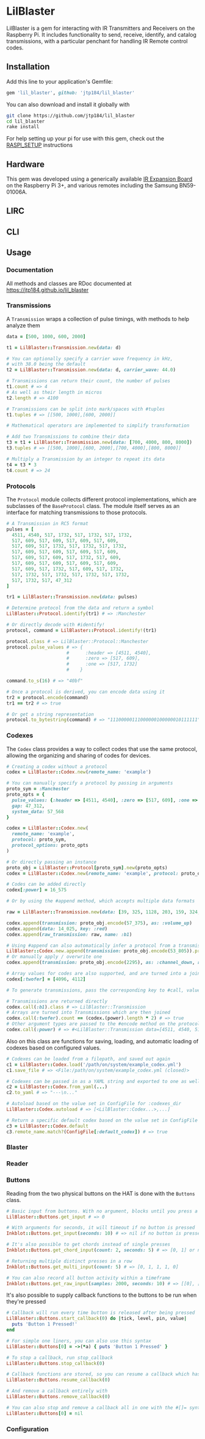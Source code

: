 # LilBlaster

LilBlaster is a gem for interacting with IR Transmitters and Receivers on the Raspberry Pi. It includes functionality to send, receive, identify, and catalog transmissions, with a particular penchant for handling IR Remote control codes.

## Installation

Add this line to your application's Gemfile:

```ruby
gem 'lil_blaster', github: 'jtp184/lil_blaster'
```
You can also download and install it globally with

```bash
git clone https://github.com/jtp184/lil_blaster
cd lil_blaster
rake install
```

For help setting up your pi for use with this gem, check out the [RASPI_SETUP](https://github.com/jtp184/lil_blaster/blob/master/RASPI_SETUP.md) instructions

## Hardware

This gem was developed using a generically available [IR Expansion Board](http://raspberrypiwiki.com/Raspberry_Pi_IR_Control_Expansion_Board) on the Raspberry Pi 3+, and various remotes including the Samsung BN59-01006A.

## LIRC

## CLI

## Usage

### Documentation

All methods and classes are RDoc documented at https://jtp184.github.io/lil_blaster

### Transmissions

A `Transmission` wraps a collection of pulse timings, with methods to help analyze them

```ruby
data = [500, 1000, 600, 2000]

t1 = LilBlaster::Transmission.new(data: d)

# You can optionally specify a carrier wave frequency in kHz, 
# with 38.0 being the default
t2 = LilBlaster::Transmission.new(data: d, carrier_wave: 44.0)

# Transmissions can return their count, the number of pulses
t1.count # => 4
# As well as their length in micros
t2.length # => 4100

# Transmissions can be split into mark/spaces with #tuples
t1.tuples # => [[500, 1000],[600, 2000]]

# Mathematical operators are implemented to simplify transformation

# Add two Transmissions to combine their data
t3 = t1 + LilBlaster::Transmission.new(data: [700, 4000, 800, 8000])
t3.tuples # => [[500, 1000],[600, 2000],[700, 4000],[800, 8000]]

# Multiply a Transmission by an integer to repeat its data
t4 = t3 * 3
t4.count # => 24

```

### Protocols

The `Protocol` module collects different protocol implementations, which are subclasses of the `BaseProtocol` class. The module itself serves as an interface for matching transmissions to those protocols.

```ruby
# A Transmission in RC5 format
pulses = [
  4511, 4540, 517, 1732, 517, 1732, 517, 1732,
  517, 609, 517, 609, 517, 609, 517, 609,
  517, 609, 517, 1732, 517, 1732, 517, 1732,
  517, 609, 517, 609, 517, 609, 517, 609,
  517, 609, 517, 609, 517, 1732, 517, 609,
  517, 609, 517, 609, 517, 609, 517, 609,
  517, 609, 517, 1732, 517, 609, 517, 1732,
  517, 1732, 517, 1732, 517, 1732, 517, 1732,
  517, 1732, 517, 47_312
]

tr1 = LilBlaster::Transmission.new(data: pulses)

# Determine protocol from the data and return a symbol
LilBlaster::Protocol.identify(tr1) # => :Manchester

# Or directly decode with #identify!
protocol, command = LilBlaster::Protocol.identify!(tr1)

protocol.class # => LilBlaster::Protocol::Manchester
protocol.pulse_values # => {
                      #      :header => [4511, 4540],
                      #      :zero => [517, 609],
                      #      :one => [517, 1732]
                      #    }

command.to_s(16) # => "40bf"

# Once a protocol is derived, you can encode data using it
tr2 = protocol.encode(command)
tr1 == tr2 # => true

# Or get a string representation
protocol.to_bytestring(command) # => "11100000111000000100000010111111"

```

### Codexes

The `Codex` class provides a way to collect codes that use the same protocol, allowing the organizing and sharing of codes for devices.

```ruby
# Creating a codex without a protocol
codex = LilBlaster::Codex.new(remote_name: 'example')

# You can manually specify a protocol by passing in arguments
proto_sym = :Manchester
proto_opts = {
  pulse_values: {:header => [4511, 4540], :zero => [517, 609], :one => [517, 1732]},
  gap: 47_312,
  system_data: 57_568
}

codex = LilBlaster::Codex.new(
  remote_name: 'example',
  protocol: proto_sym,
  protocol_options: proto_opts
)

# Or directly passing an instance
proto_obj = LilBlaster::Protocol[proto_sym].new(proto_opts)
codex = LilBlaster::Codex.new(remote_name: 'example', protocol: proto_obj)

# Codes can be added directly
codex[:power] = 16_575

# Or by using the #append method, which accepts multiple data formats

raw = LilBlaster::Transmission.new(data: [39, 325, 1128, 203, 159, 324, 39, 39])

codex.append(transmission: proto_obj.encode(57_375), as: :volume_up)
codex.append(data: 14_025, key: :red)
codex.append(raw_transmission: raw, name: :b1)

# Using #append can also automatically infer a protocol from a transmission
LilBlaster::Codex.new.append(transmission: proto_obj.encode(53_805)).protocol.nil? # => false
# Or manually apply / overwrite one
codex.append(transmission: proto_obj.encode(2295), as: :channel_down, replace_protocol: true)

# Array values for codes are also supported, and are turned into a joined transmission
codex[:twofer] = [4096, 4112]

# To generate transmissions, pass the corresponding key to #call, values in codes will be handled based on type

# Transmissions are returned directly
codex.call(:b1).class # => LilBlaster::Transmission
# Arrays are turned into Transmissions which are then joined
codex.call(:twofer).count == (codex.(power).length * 2) # => true
# Other argument types are passed to the #encode method on the protocol and the result returned
codex.call(:power) # => #<LilBlaster::Transmission data=[4511, 4540, 517, 1732...]>

```

Also on this class are functions for saving, loading, and automatic loading of codexes based on configured values.

```ruby
# Codexes can be loaded from a filepath, and saved out again
c1 = LilBlaster::Codex.load('/path/on/system/example_codex.yml')
c1.save_file # => <File:/path/on/system/example_codex.yml (closed)>

# Codexes can be passed in as a YAML string and exported to one as well
c2 = LilBlaster::Codex.from_yaml(...)
c2.to_yaml # => "---\n..."

# Autoload based on the value set in ConfigFile for :codexes_dir
LilBlaster::Codex.autoload # => [<LilBlaster::Codex...>,...]

# Return a specific default codex based on the value set in ConfigFile
c3 = LilBlaster::Codex.default
c3.remote_name.match?(ConfigFile[:default_codex]) # => true

```

### Blaster
### Reader
### Buttons

Reading from the two physical buttons on the HAT is done with the `Buttons` class.

```ruby
# Basic input from buttons. With no argument, blocks until you press a button then returns an index
LilBlaster::Buttons.get_input # => 0

# With arguments for seconds, it will timeout if no button is pressed
Inkblot::Buttons.get_input(seconds: 10) # => nil if no button is pressed for 10 seconds

# It's also possible to get chords instead of single presses
Inkblot::Buttons.get_chord_input(count: 2, seconds: 5) # => [0, 1] or nil if none pressed in 5s

# Returning multiple distinct presses in a row
Inkblot::Buttons.get_multi_input(count: 5) # => [0, 1, 1, 1, 0]

# You can also record all button activity within a timeframe
Inkblot::Buttons.get_raw_input(samples: 2000, seconds: 10) # => [[0], [0, 1]...]

```

It's also possible to supply callback functions to the buttons to be run when they're pressed

```ruby
# Callback will run every time button is released after being pressed
LilBlaster::Buttons.start_callback(0) do |tick, level, pin, value|
  puts 'Button 1 Pressed!'
end

# For simple one liners, you can also use this syntax
LilBlaster::Buttons[0] = ->(*a) { puts 'Button 1 Pressed' }

# To stop a callback, run stop_callback
LilBlaster::Buttons.stop_callback(0)

# Callback functions are stored, so you can resume a callback which has been stopped with
LilBlaster::Buttons.resume_callback(0)

# And remove a callback entirely with
LilBlaster::Buttons.remove_callback(0)

# You can also stop and remove a callback all in one with the #[]= syntax and a nil value
LilBlaster::Buttons[0] = nil

```

### Configuration
